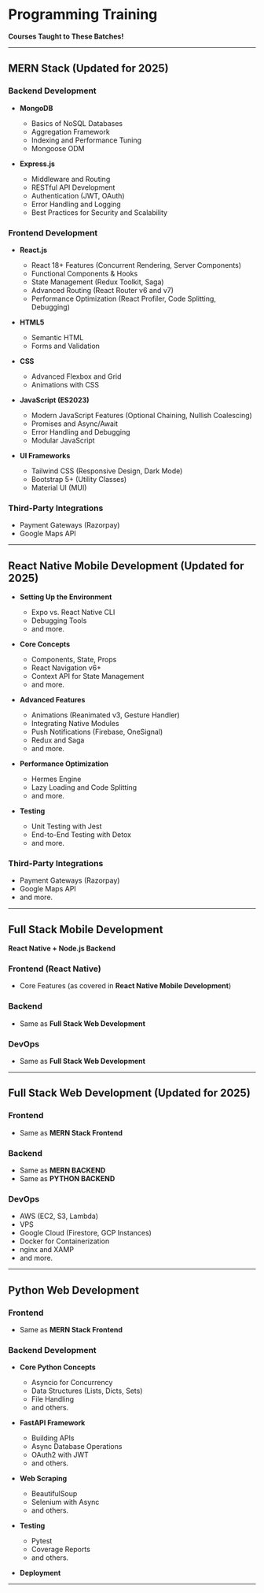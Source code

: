 # Programming Training  
**Courses Taught to These Batches!**  

---

## MERN Stack (Updated for 2025)  
### Backend Development  
- **MongoDB**  
  - Basics of NoSQL Databases  
  - Aggregation Framework  
  - Indexing and Performance Tuning  
  - Mongoose ODM  

- **Express.js**  
  - Middleware and Routing  
  - RESTful API Development  
  - Authentication (JWT, OAuth)  
  - Error Handling and Logging  
  - Best Practices for Security and Scalability  

### Frontend Development  
- **React.js**  
  - React 18+ Features (Concurrent Rendering, Server Components)  
  - Functional Components & Hooks  
  - State Management (Redux Toolkit, Saga)  
  - Advanced Routing (React Router v6 and v7)  
  - Performance Optimization (React Profiler, Code Splitting, Debugging)

- **HTML5**  
  - Semantic HTML  
  - Forms and Validation  

- **CSS**  
  - Advanced Flexbox and Grid  
  - Animations with CSS  

- **JavaScript (ES2023)**  
  - Modern JavaScript Features (Optional Chaining, Nullish Coalescing)  
  - Promises and Async/Await  
  - Error Handling and Debugging  
  - Modular JavaScript  

- **UI Frameworks**  
  - Tailwind CSS (Responsive Design, Dark Mode)  
  - Bootstrap 5+ (Utility Classes)  
  - Material UI (MUI)  

### Third-Party Integrations  
  - Payment Gateways (Razorpay)  
  - Google Maps API  

---

## React Native Mobile Development (Updated for 2025)  
- **Setting Up the Environment**  
  - Expo vs. React Native CLI  
  - Debugging Tools
  - and more. 

- **Core Concepts**  
  - Components, State, Props  
  - React Navigation v6+  
  - Context API for State Management
  - and more.

- **Advanced Features**  
  - Animations (Reanimated v3, Gesture Handler)  
  - Integrating Native Modules  
  - Push Notifications (Firebase, OneSignal)
  - Redux and Saga
  - and more.

- **Performance Optimization**  
  - Hermes Engine  
  - Lazy Loading and Code Splitting
  - and more. 

- **Testing**  
  - Unit Testing with Jest  
  - End-to-End Testing with Detox
  - and more.

### Third-Party Integrations  
  - Payment Gateways (Razorpay)  
  - Google Maps API
  - and more.

---

## Full Stack Mobile Development  
**React Native + Node.js Backend**  

### Frontend (React Native)  
- Core Features (as covered in **React Native Mobile Development**)  

### Backend  
- Same as **Full Stack Web Development** 

### DevOps  
- Same as **Full Stack Web Development** 

---

## Full Stack Web Development (Updated for 2025)  
### Frontend  
- Same as **MERN Stack Frontend**  

### Backend  
-  Same as **MERN BACKEND**  
-  Same as **PYTHON BACKEND**
  
### DevOps  
  - AWS (EC2, S3, Lambda)
  - VPS
  - Google Cloud (Firestore, GCP Instances)
  - Docker for Containerization
  - nginx and XAMP
  - and more.

---

## Python Web Development  

### Frontend  
- Same as **MERN Stack Frontend**  

### Backend Development  
- **Core Python Concepts**  
  - Asyncio for Concurrency  
  - Data Structures (Lists, Dicts, Sets)  
  - File Handling
  - and others.

- **FastAPI Framework**  
  - Building APIs  
  - Async Database Operations  
  - OAuth2 with JWT
  - and others.

- **Web Scraping**  
  - BeautifulSoup  
  - Selenium with Async
  - and others.

- **Testing**  
  - Pytest  
  - Coverage Reports
  - and others.
      
- **Deployment**
--- 
